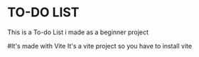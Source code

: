 # TO-DO LIST
This is a To-do List i made as a beginner project

#It's made with Vite
It's a vite project so you have to install vite
